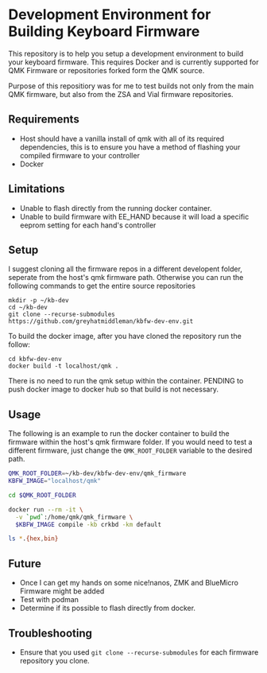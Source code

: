 # Development Environment for Building Keyboard Firmware
This repository is to help you setup a development environment to build your keyboard firmware. This requires Docker and is currently supported for QMK Firmware or repositories forked form the QMK source.

Purpose of this repositiory was for me to test builds not only from the main QMK firmware, but also from the ZSA and Vial firmware repositories.


## Requirements
- Host should have a vanilla install of qmk with all of its required dependencies, this is to ensure you have a method of flashing your compiled firmware to your controller
- Docker


## Limitations
- Unable to flash directly from the running docker container.
- Unable to build firmware with EE_HAND because it will load a specific eeprom setting for each hand's controller


## Setup
I suggest cloning all the firmware repos in a different developent folder, seperate from the host's qmk firmware path. Otherwise you can run the following commands to get the entire source repositories

```
mkdir -p ~/kb-dev
cd ~/kb-dev
git clone --recurse-submodules https://github.com/greyhatmiddleman/kbfw-dev-env.git
```

To build the docker image, after you have cloned the repository run the follow:
```
cd kbfw-dev-env
docker build -t localhost/qmk .
```
There is no need to run the qmk setup within the container.
PENDING to push docker image to docker hub so that build is not necessary.


## Usage
The following is an example to run the docker container to build the firmware within the host's qmk firmware folder. If you would need to test a different firmware, just change the `QMK_ROOT_FOLDER` variable to the desired path.

```bash
QMK_ROOT_FOLDER=~/kb-dev/kbfw-dev-env/qmk_firmware
KBFW_IMAGE="localhost/qmk"

cd $QMK_ROOT_FOLDER

docker run --rm -it \
  -v `pwd`:/home/qmk/qmk_firmware \
  $KBFW_IMAGE compile -kb crkbd -km default

ls *.{hex,bin}
```


## Future
- Once I can get my hands on some nice!nanos, ZMK and BlueMicro Firmware might be added
- Test with podman
- Determine if its possible to flash directly from docker.


## Troubleshooting
- Ensure that you used `git clone --recurse-submodules` for each firmware repository you clone.
